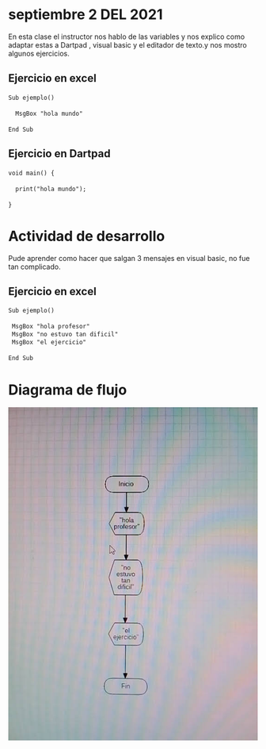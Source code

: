 # septiembre 2 DEL 2021

 En esta clase el instructor  nos hablo  de las variables y nos
 explico como adaptar estas a Dartpad , visual basic y
 el editador de texto.y nos mostro algunos ejercicios.

## Ejercicio en excel

```
Sub ejemplo()

  MsgBox "hola mundo"

End Sub
```

## Ejercicio en Dartpad

```
void main() {

  print("hola mundo");

}
```
# Actividad de desarrollo

 Pude aprender  como hacer que salgan 3 mensajes
  en visual basic, no fue tan complicado.

## Ejercicio en excel

```
Sub ejemplo()

 MsgBox "hola profesor"
 MsgBox "no estuvo tan dificil"
 MsgBox "el ejercicio"

End Sub
```
# Diagrama de flujo

![diagrama de flujo](img/imagen.jpg)
